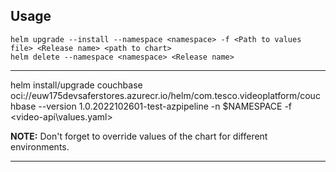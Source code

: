 ## Usage
```console
helm upgrade --install --namespace <namespace> -f <Path to values file> <Release name> <path to chart>
helm delete --namespace <namespace> <Release name>
```
---
helm install/upgrade couchbase oci://euw175devsaferstores.azurecr.io/helm/com.tesco.videoplatform/couchbase --version 1.0.2022102601-test-azpipeline -n $NAMESPACE -f <path to values file><storetype><store no><environment><video-api\values.yaml>


**NOTE:** Don't forget to override values of the chart for different environments.

*******************
